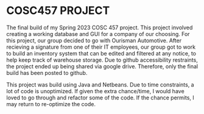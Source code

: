 # COSC457 PROJECT
The final build of my Spring 2023 COSC 457 project. This project involved creating a working database and GUI for a company of our choosing. For this project, our group decided to go with Ourisman Automotive. After recieving a signature from one of their IT employees, our group got to work to build an inventory system that can be edited and filtered at any notice, to help keep track of warehouse storage. Due to github accessibility restraints, the project ended up being shared via google drive. Therefore, only the final build has been posted to github.

This project was build using Java and Netbeans. Due to time constraints, a lot of code is unoptimized. If given the extra chance/time, I would have loved to go through and refactor some of the code. If the chance permits, I may return to re-optimize the code.
